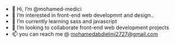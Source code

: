 - 👋 Hi, I’m @mohamed-medici
- 👀 I’m interested in front-end web developmnt and design..
- 🌱 I’m currently learning sass and javascript
- 💞️ I’m looking to collaborate front-end web development projects
- 📫 you can reach me @ mohamedabdielmi2727@gmail.com

<!---
mohamed-medici/mohamed-medici is a ✨ special ✨ repository because its `README.md` (this file) appears on your GitHub profile.
You can click the Preview link to take a look at your changes.
--->
